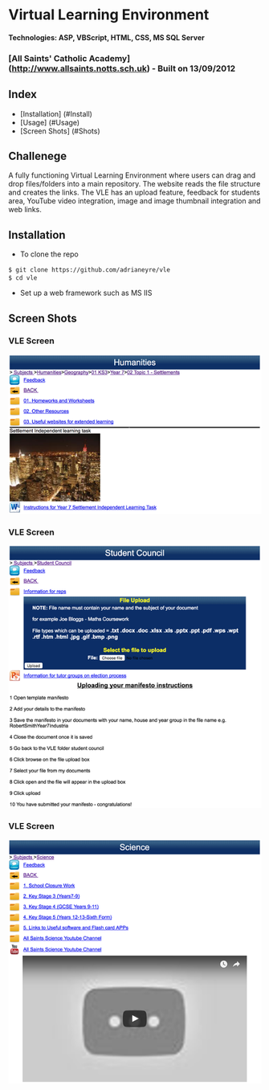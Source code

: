 # Virtual Learning Environment
#### Technologies: ASP, VBScript, HTML, CSS, MS SQL Server
### [All Saints' Catholic Academy] (http://www.allsaints.notts.sch.uk) - Built on 13/09/2012

## Index
* [Installation] (#Install)
* [Usage] (#Usage)
* [Screen Shots] (#Shots)

## Challenege
A fully functioning Virtual Learning Environment where users can drag and drop files/folders into a main repository. The website reads the file structure and creates the links. The VLE has an upload feature, feedback for students area, YouTube video integration, image and image thumbnail integration and web links.

## <a name="Install">Installation</a>
* To clone the repo
```shell
$ git clone https://github.com/adrianeyre/vle
$ cd vle
```

* Set up a web framework such as MS IIS

## <a name="Shots">Screen Shots</a>
### VLE Screen
[![Screenshot](https://raw.githubusercontent.com/adrianeyre/vle/master/images/screenshot1.png)](https://raw.githubusercontent.com/adrianeyre/inventory/master/vle/screenshot1.png "Screen Shot 1")

### VLE Screen
[![Screenshot](https://raw.githubusercontent.com/adrianeyre/vle/master/images/screenshot2.png)](https://raw.githubusercontent.com/adrianeyre/inventory/master/vle/screenshot2.png "Screen Shot 2")

### VLE Screen
[![Screenshot](https://raw.githubusercontent.com/adrianeyre/vle/master/images/screenshot3.png)](https://raw.githubusercontent.com/adrianeyre/inventory/master/vle/screenshot3.png "Screen Shot 3")
